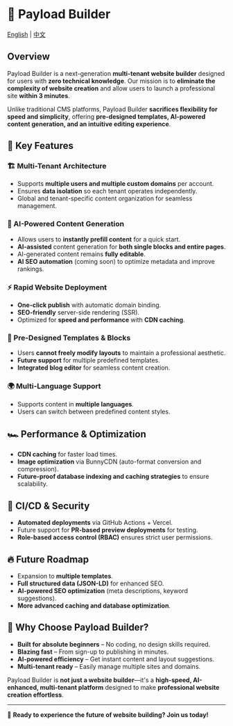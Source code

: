 # 🚀 Payload Builder

[English](README.md) | [中文](README.zh-CN.md)

## Overview

Payload Builder is a next-generation **multi-tenant website builder** designed for users with **zero technical knowledge**. Our mission is to **eliminate the complexity of website creation** and allow users to launch a professional site **within 3 minutes**.

Unlike traditional CMS platforms, Payload Builder **sacrifices flexibility for speed and simplicity**, offering **pre-designed templates, AI-powered content generation, and an intuitive editing experience**.

## 🎯 Key Features

### 🏗 Multi-Tenant Architecture

- Supports **multiple users and multiple custom domains** per account.
- Ensures **data isolation** so each tenant operates independently.
- Global and tenant-specific content organization for seamless management.

### 🚀 AI-Powered Content Generation

- Allows users to **instantly prefill content** for a quick start.
- **AI-assisted** content generation for **both single blocks and entire pages**.
- AI-generated content remains **fully editable**.
- **AI SEO automation** (coming soon) to optimize metadata and improve rankings.

### ⚡ Rapid Website Deployment

- **One-click publish** with automatic domain binding.
- **SEO-friendly** server-side rendering (SSR).
- Optimized for **speed and performance** with **CDN caching**.

### 🎨 Pre-Designed Templates & Blocks

- Users **cannot freely modify layouts** to maintain a professional aesthetic.
- **Future support** for multiple predefined templates.
- **Integrated blog editor** for seamless content creation.

### 🌍 Multi-Language Support

- Supports content in **multiple languages**.
- Users can switch between predefined content styles.

## 🏎 Performance & Optimization

- **CDN caching** for faster load times.
- **Image optimization** via BunnyCDN (auto-format conversion and compression).
- **Future-proof database indexing and caching strategies** to ensure scalability.

## 🔄 CI/CD & Security

- **Automated deployments** via GitHub Actions + Vercel.
- Future support for **PR-based preview deployments** for testing.
- **Role-based access control (RBAC)** ensures strict user permissions.

## 🔥 Future Roadmap

- Expansion to **multiple templates**.
- **Full structured data (JSON-LD)** for enhanced SEO.
- **AI-powered SEO optimization** (meta descriptions, keyword suggestions).
- **More advanced caching and database optimization**.

## 🎯 Why Choose Payload Builder?

- **Built for absolute beginners** – No coding, no design skills required.
- **Blazing fast** – From sign-up to publishing in minutes.
- **AI-powered efficiency** – Get instant content and layout suggestions.
- **Multi-tenant ready** – Easily manage multiple sites and domains.

Payload Builder is **not just a website builder**—it's a **high-speed, AI-enhanced, multi-tenant platform** designed to make **professional website creation effortless**.

---

🚀 **Ready to experience the future of website building? Join us today!**
